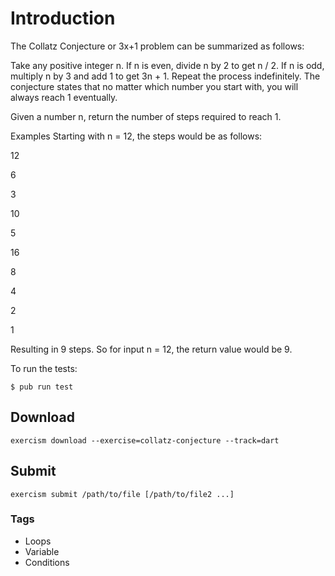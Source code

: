 # Introduction
The Collatz Conjecture or 3x+1 problem can be summarized as follows:

Take any positive integer n. If n is even, divide n by 2 to get n / 2. If n is odd, multiply n by 3 and add 1 to get 3n + 1. Repeat the process indefinitely. The conjecture states that no matter which number you start with, you will always reach 1 eventually.

Given a number n, return the number of steps required to reach 1.

Examples
Starting with n = 12, the steps would be as follows:

12

6

3

10

5

16

8

4

2

1

Resulting in 9 steps. So for input n = 12, the return value would be 9.

To run the tests:
```
$ pub run test
```
## Download
```
exercism download --exercise=collatz-conjecture --track=dart
```
## Submit
```
exercism submit /path/to/file [/path/to/file2 ...]
```

### Tags
* Loops 
* Variable 
* Conditions
